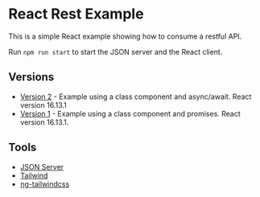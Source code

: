 # React Rest Example

This is a simple React example showing how to consume a restful API.

Run `npm run start` to start the JSON server and the React client.

## Versions

- [Version 2](https://github.com/DavidBuck/react-rest-example/tree/v2.0) - Example using a class component and async/await. React version 16.13.1
- [Version 1](https://github.com/DavidBuck/react-rest-example/tree/v1.0) - Example using a class component and promises. React version 16.13.1.

## Tools

- [JSON Server](https://github.com/typicode/json-server)
- [Tailwind](https://tailwindcss.com)
- [ng-tailwindcss](https://github.com/tehpsalmist/ng-tailwindcss)
